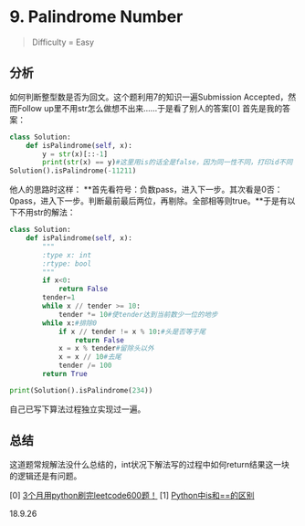 # 9. Palindrome Number
> Difficulty = Easy

## 分析
如何判断整型数是否为回文。这个题利用7的知识一遍Submission Accepted，然而Follow up里不用str怎么做想不出来……于是看了别人的答案[0]
首先是我的答案：
```python
class Solution:
    def isPalindrome(self, x):
        y = str(x)[::-1]
        print(str(x) == y)#这里用is的话全是false，因为同一性不同，打印id不同
Solution().isPalindrome(-11211)
```
他人的思路时这样：
**首先看符号：负数pass，进入下一步。其次看是0否：0pass，进入下一步。判断最前最后两位，再剔除。全部相等则true。**于是有以下不用str的解法：
```python
class Solution:
    def isPalindrome(self, x):
        """
        :type x: int
        :rtype: bool
        """
        if x<0:
            return False
        tender=1
        while x // tender >= 10:
            tender *= 10#使tender达到当前数少一位的地步
        while x:#排除0
            if x // tender != x % 10:#头是否等于尾
                return False
            x = x % tender#留除头以外
            x = x // 10#去尾
            tender /= 100
        return True

print(Solution().isPalindrome(234))
```
自己已写下算法过程独立实现过一遍。

## 总结
这道题常规解法没什么总结的，int状况下解法写的过程中如何return结果这一块的逻辑还是有问题。

[0] [3个月用python刷完leetcode600题！](https://www.jianshu.com/p/f5416eefc1cb)
[1] [Python中is和==的区别](https://www.cnblogs.com/kunpengv5/p/7811566.html)

18.9.26